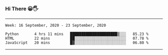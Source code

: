 ### Hi There 😀🖐
---
<!--START_SECTION:waka-->
```text
Week: 16 September, 2020 - 23 September, 2020

Python       4 hrs 11 mins   █████████████████████▒░░░   85.23 % 
HTML         22 mins         ██░░░░░░░░░░░░░░░░░░░░░░░   07.78 % 
JavaScript   20 mins         █▓░░░░░░░░░░░░░░░░░░░░░░░   06.80 % 
```
<!--END_SECTION:waka-->

---
